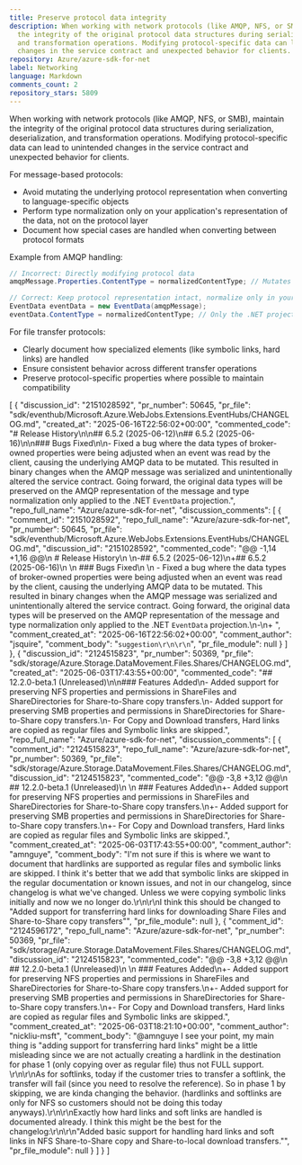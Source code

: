 ```yaml
---
title: Preserve protocol data integrity
description: When working with network protocols (like AMQP, NFS, or SMB), maintain
  the integrity of the original protocol data structures during serialization, deserialization,
  and transformation operations. Modifying protocol-specific data can lead to unintended
  changes in the service contract and unexpected behavior for clients.
repository: Azure/azure-sdk-for-net
label: Networking
language: Markdown
comments_count: 2
repository_stars: 5809
---
```


When working with network protocols (like AMQP, NFS, or SMB), maintain the integrity of the original protocol data structures during serialization, deserialization, and transformation operations. Modifying protocol-specific data can lead to unintended changes in the service contract and unexpected behavior for clients.

For message-based protocols:
- Avoid mutating the underlying protocol representation when converting to language-specific objects
- Perform type normalization only on your application's representation of the data, not on the protocol layer
- Document how special cases are handled when converting between protocol formats

Example from AMQP handling:
```csharp
// Incorrect: Directly modifying protocol data
amqpMessage.Properties.ContentType = normalizedContentType; // Mutates original AMQP data

// Correct: Keep protocol representation intact, normalize only in your model
EventData eventData = new EventData(amqpMessage);
eventData.ContentType = normalizedContentType; // Only the .NET projection is affected
```

For file transfer protocols:
- Clearly document how specialized elements (like symbolic links, hard links) are handled
- Ensure consistent behavior across different transfer operations
- Preserve protocol-specific properties where possible to maintain compatibility


[
  {
    "discussion_id": "2151028592",
    "pr_number": 50645,
    "pr_file": "sdk/eventhub/Microsoft.Azure.WebJobs.Extensions.EventHubs/CHANGELOG.md",
    "created_at": "2025-06-16T22:56:02+00:00",
    "commented_code": "# Release History\n\n## 6.5.2 (2025-06-12)\n## 6.5.2 (2025-06-16)\n\n### Bugs Fixed\n\n- Fixed a bug where the data types of broker-owned properties were being adjusted when an event was read by the client, causing the underlying AMQP data to be mutated.  This resulted in binary changes when the AMQP message was serialized and unintentionally altered the service contract.  Going forward, the original data types will be preserved on the AMQP representation of the message and type normalization only applied to the .NET `EventData` projection.",
    "repo_full_name": "Azure/azure-sdk-for-net",
    "discussion_comments": [
      {
        "comment_id": "2151028592",
        "repo_full_name": "Azure/azure-sdk-for-net",
        "pr_number": 50645,
        "pr_file": "sdk/eventhub/Microsoft.Azure.WebJobs.Extensions.EventHubs/CHANGELOG.md",
        "discussion_id": "2151028592",
        "commented_code": "@@ -1,14 +1,16 @@\n # Release History\n \n-## 6.5.2 (2025-06-12)\n+## 6.5.2 (2025-06-16)\n \n ### Bugs Fixed\n \n - Fixed a bug where the data types of broker-owned properties were being adjusted when an event was read by the client, causing the underlying AMQP data to be mutated.  This resulted in binary changes when the AMQP message was serialized and unintentionally altered the service contract.  Going forward, the original data types will be preserved on the AMQP representation of the message and type normalization only applied to the .NET `EventData` projection.\n-\n+ ",
        "comment_created_at": "2025-06-16T22:56:02+00:00",
        "comment_author": "jsquire",
        "comment_body": "```suggestion\r\n\r\n```",
        "pr_file_module": null
      }
    ]
  },
  {
    "discussion_id": "2124515823",
    "pr_number": 50369,
    "pr_file": "sdk/storage/Azure.Storage.DataMovement.Files.Shares/CHANGELOG.md",
    "created_at": "2025-06-03T17:43:55+00:00",
    "commented_code": "## 12.2.0-beta.1 (Unreleased)\n\n### Features Added\n- Added support for preserving NFS properties and permissions in ShareFiles and ShareDirectories for Share-to-Share copy transfers.\n- Added support for preserving SMB properties and permissions in ShareDirectories for Share-to-Share copy transfers.\n- For Copy and Download transfers, Hard links are copied as regular files and Symbolic links are skipped.",
    "repo_full_name": "Azure/azure-sdk-for-net",
    "discussion_comments": [
      {
        "comment_id": "2124515823",
        "repo_full_name": "Azure/azure-sdk-for-net",
        "pr_number": 50369,
        "pr_file": "sdk/storage/Azure.Storage.DataMovement.Files.Shares/CHANGELOG.md",
        "discussion_id": "2124515823",
        "commented_code": "@@ -3,8 +3,12 @@\n ## 12.2.0-beta.1 (Unreleased)\n \n ### Features Added\n+- Added support for preserving NFS properties and permissions in ShareFiles and ShareDirectories for Share-to-Share copy transfers.\n+- Added support for preserving SMB properties and permissions in ShareDirectories for Share-to-Share copy transfers.\n+- For Copy and Download transfers, Hard links are copied as regular files and Symbolic links are skipped.",
        "comment_created_at": "2025-06-03T17:43:55+00:00",
        "comment_author": "amnguye",
        "comment_body": "I'm not sure if this is where we want to document that hardlinks are supported as regular files and symbolic links are skipped. I think it's better that we add that symbolic links are skipped in the regular documentation or known issues, and not in our changelog, since changelog is what we've changed. Unless we were copying symbolic links initially and now we no longer do.\r\n\r\nI think this should be changed to \"Added support for transferring hard links for downloading Share Files and Share-to-Share copy transfers\"",
        "pr_file_module": null
      },
      {
        "comment_id": "2124596172",
        "repo_full_name": "Azure/azure-sdk-for-net",
        "pr_number": 50369,
        "pr_file": "sdk/storage/Azure.Storage.DataMovement.Files.Shares/CHANGELOG.md",
        "discussion_id": "2124515823",
        "commented_code": "@@ -3,8 +3,12 @@\n ## 12.2.0-beta.1 (Unreleased)\n \n ### Features Added\n+- Added support for preserving NFS properties and permissions in ShareFiles and ShareDirectories for Share-to-Share copy transfers.\n+- Added support for preserving SMB properties and permissions in ShareDirectories for Share-to-Share copy transfers.\n+- For Copy and Download transfers, Hard links are copied as regular files and Symbolic links are skipped.",
        "comment_created_at": "2025-06-03T18:21:10+00:00",
        "comment_author": "nickliu-msft",
        "comment_body": "@amnguye I see your point, my main thing is \"adding support for transferring hard links\" might be a little misleading since we are not actually creating a hardlink in the destination for phase 1 (only copying over as regular file) thus not FULL support. \r\n\r\nAs for softlinks, today if the customer tries to transfer a softlink, the transfer will fail (since you need to resolve the reference). So in phase 1 by skipping, we are kinda changing the behavior. (hardlinks and softlinks are only for NFS so customers should not be doing this today anyways).\r\n\r\nExactly how hard links and soft links are handled is documented already. I think this might be the best for the changelog:\r\n\r\n\"Added basic support for handling hard links and soft links in NFS Share-to-Share copy and Share-to-local download transfers.\"",
        "pr_file_module": null
      }
    ]
  }
]
